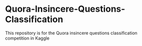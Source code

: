 # Quora-Insincere-Questions-Classification
This repository is for the Quora insincere questions classification competition in Kaggle
